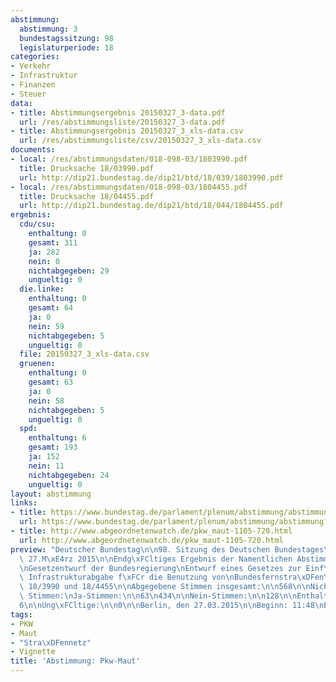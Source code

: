 ```yaml
---
abstimmung:
  abstimmung: 3
  bundestagssitzung: 98
  legislaturperiode: 18
categories:
- Verkehr
- Infrastruktur
- Finanzen
- Steuer
data:
- title: Abstimmungsergebnis 20150327_3-data.pdf
  url: /res/abstimmungsliste/20150327_3-data.pdf
- title: Abstimmungsergebnis 20150327_3_xls-data.csv
  url: /res/abstimmungsliste/csv/20150327_3_xls-data.csv
documents:
- local: /res/abstimmungsdaten/018-098-03/1803990.pdf
  title: Drucksache 18/03990.pdf
  url: http://dip21.bundestag.de/dip21/btd/18/039/1803990.pdf
- local: /res/abstimmungsdaten/018-098-03/1804455.pdf
  title: Drucksache 18/04455.pdf
  url: http://dip21.bundestag.de/dip21/btd/18/044/1804455.pdf
ergebnis:
  cdu/csu:
    enthaltung: 0
    gesamt: 311
    ja: 282
    nein: 0
    nichtabgegeben: 29
    ungueltig: 0
  die.linke:
    enthaltung: 0
    gesamt: 64
    ja: 0
    nein: 59
    nichtabgegeben: 5
    ungueltig: 0
  file: 20150327_3_xls-data.csv
  gruenen:
    enthaltung: 0
    gesamt: 63
    ja: 0
    nein: 58
    nichtabgegeben: 5
    ungueltig: 0
  spd:
    enthaltung: 6
    gesamt: 193
    ja: 152
    nein: 11
    nichtabgegeben: 24
    ungueltig: 0
layout: abstimmung
links:
- title: https://www.bundestag.de/parlament/plenum/abstimmung/abstimmung?id=334
  url: https://www.bundestag.de/parlament/plenum/abstimmung/abstimmung?id=334
- title: http://www.abgeordnetenwatch.de/pkw_maut-1105-720.html
  url: http://www.abgeordnetenwatch.de/pkw_maut-1105-720.html
preview: "Deutscher Bundestag\n\n98. Sitzung des Deutschen Bundestages\nam Freitag,\
  \ 27.M\xE4rz 2015\n\nEndg\xFCltiges Ergebnis der Namentlichen Abstimmung Nr. 3\n\
  \nGesetzentwurf der Bundesregierung\nEntwurf eines Gesetzes zur Einf\xFChrung einer\
  \ Infrastrukturabgabe f\xFCr die Benutzung von\nBundesfernstra\xDFen\nDrucksachen\
  \ 18/3990 und 18/4455\n\nAbgegebene Stimmen insgesamt:\n\n568\n\nNicht abgegebene\
  \ Stimmen:\nJa-Stimmen:\n\n63\n434\n\nNein-Stimmen:\n\n128\n\nEnthaltungen:\n\n\
  6\n\nUng\xFCltige:\n\n0\n\nBerlin, den 27.03.2015\n\nBeginn: 11:48\nEnde: 11:51\n"
tags:
- PKW
- Maut
- "Stra\xDFennetz"
- Vignette
title: 'Abstimmung: Pkw-Maut'
---
```

